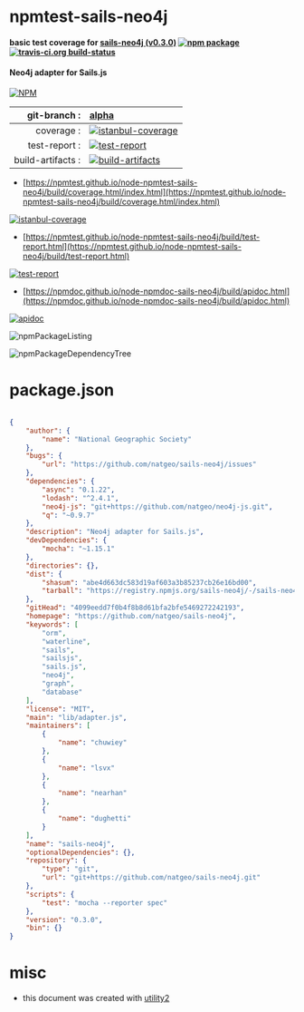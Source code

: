 # npmtest-sails-neo4j

#### basic test coverage for  [sails-neo4j (v0.3.0)](https://github.com/natgeo/sails-neo4j)  [![npm package](https://img.shields.io/npm/v/npmtest-sails-neo4j.svg?style=flat-square)](https://www.npmjs.org/package/npmtest-sails-neo4j) [![travis-ci.org build-status](https://api.travis-ci.org/npmtest/node-npmtest-sails-neo4j.svg)](https://travis-ci.org/npmtest/node-npmtest-sails-neo4j)

#### Neo4j adapter for Sails.js

[![NPM](https://nodei.co/npm/sails-neo4j.png?downloads=true&downloadRank=true&stars=true)](https://www.npmjs.com/package/sails-neo4j)

| git-branch : | [alpha](https://github.com/npmtest/node-npmtest-sails-neo4j/tree/alpha)|
|--:|:--|
| coverage : | [![istanbul-coverage](https://npmtest.github.io/node-npmtest-sails-neo4j/build/coverage.badge.svg)](https://npmtest.github.io/node-npmtest-sails-neo4j/build/coverage.html/index.html)|
| test-report : | [![test-report](https://npmtest.github.io/node-npmtest-sails-neo4j/build/test-report.badge.svg)](https://npmtest.github.io/node-npmtest-sails-neo4j/build/test-report.html)|
| build-artifacts : | [![build-artifacts](https://npmtest.github.io/node-npmtest-sails-neo4j/glyphicons_144_folder_open.png)](https://github.com/npmtest/node-npmtest-sails-neo4j/tree/gh-pages/build)|

- [https://npmtest.github.io/node-npmtest-sails-neo4j/build/coverage.html/index.html](https://npmtest.github.io/node-npmtest-sails-neo4j/build/coverage.html/index.html)

[![istanbul-coverage](https://npmtest.github.io/node-npmtest-sails-neo4j/build/screenCapture.buildCi.browser.%252Ftmp%252Fbuild%252Fcoverage.lib.html.png)](https://npmtest.github.io/node-npmtest-sails-neo4j/build/coverage.html/index.html)

- [https://npmtest.github.io/node-npmtest-sails-neo4j/build/test-report.html](https://npmtest.github.io/node-npmtest-sails-neo4j/build/test-report.html)

[![test-report](https://npmtest.github.io/node-npmtest-sails-neo4j/build/screenCapture.buildCi.browser.%252Ftmp%252Fbuild%252Ftest-report.html.png)](https://npmtest.github.io/node-npmtest-sails-neo4j/build/test-report.html)

- [https://npmdoc.github.io/node-npmdoc-sails-neo4j/build/apidoc.html](https://npmdoc.github.io/node-npmdoc-sails-neo4j/build/apidoc.html)

[![apidoc](https://npmdoc.github.io/node-npmdoc-sails-neo4j/build/screenCapture.buildCi.browser.%252Ftmp%252Fbuild%252Fapidoc.html.png)](https://npmdoc.github.io/node-npmdoc-sails-neo4j/build/apidoc.html)

![npmPackageListing](https://npmtest.github.io/node-npmtest-sails-neo4j/build/screenCapture.npmPackageListing.svg)

![npmPackageDependencyTree](https://npmtest.github.io/node-npmtest-sails-neo4j/build/screenCapture.npmPackageDependencyTree.svg)



# package.json

```json

{
    "author": {
        "name": "National Geographic Society"
    },
    "bugs": {
        "url": "https://github.com/natgeo/sails-neo4j/issues"
    },
    "dependencies": {
        "async": "0.1.22",
        "lodash": "^2.4.1",
        "neo4j-js": "git+https://github.com/natgeo/neo4j-js.git",
        "q": "~0.9.7"
    },
    "description": "Neo4j adapter for Sails.js",
    "devDependencies": {
        "mocha": "~1.15.1"
    },
    "directories": {},
    "dist": {
        "shasum": "abe4d663dc583d19af603a3b85237cb26e16bd00",
        "tarball": "https://registry.npmjs.org/sails-neo4j/-/sails-neo4j-0.3.0.tgz"
    },
    "gitHead": "4099eedd7f0b4f8b8d61bfa2bfe5469272242193",
    "homepage": "https://github.com/natgeo/sails-neo4j",
    "keywords": [
        "orm",
        "waterline",
        "sails",
        "sailsjs",
        "sails.js",
        "neo4j",
        "graph",
        "database"
    ],
    "license": "MIT",
    "main": "lib/adapter.js",
    "maintainers": [
        {
            "name": "chuwiey"
        },
        {
            "name": "lsvx"
        },
        {
            "name": "nearhan"
        },
        {
            "name": "dughetti"
        }
    ],
    "name": "sails-neo4j",
    "optionalDependencies": {},
    "repository": {
        "type": "git",
        "url": "git+https://github.com/natgeo/sails-neo4j.git"
    },
    "scripts": {
        "test": "mocha --reporter spec"
    },
    "version": "0.3.0",
    "bin": {}
}
```



# misc
- this document was created with [utility2](https://github.com/kaizhu256/node-utility2)
